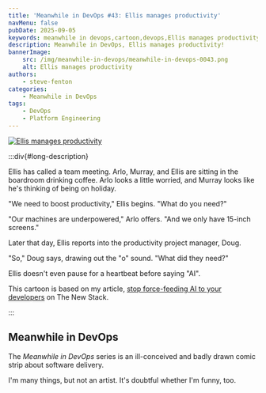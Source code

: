 ```yaml
---
title: 'Meanwhile in DevOps #43: Ellis manages productivity'
navMenu: false
pubDate: 2025-09-05
keywords: meanwhile in devops,cartoon,devops,Ellis manages productivity
description: Meanwhile in DevOps, Ellis manages productivity!
bannerImage:
    src: /img/meanwhile-in-devops/meanwhile-in-devops-0043.png
    alt: Ellis manages productivity
authors:
    - steve-fenton
categories:
    - Meanwhile in DevOps
tags:
    - DevOps
    - Platform Engineering
---
```


<a href="#long-description">
<img src="/img/meanwhile-in-devops/meanwhile-in-devops-0043.png" alt="Ellis manages productivity" />
</a>

:::div{#long-description}

Ellis has called a team meeting. Arlo, Murray, and Ellis are sitting in the boardroom drinking coffee. Arlo looks a little worried, and Murray looks like he's thinking of being on holiday.

"We need to boost productivity," Ellis begins. "What do you need?"

"Our machines are underpowered," Arlo offers. "And we only have 15-inch screens."

Later that day, Ellis reports into the productivity project manager, Doug.

"So," Doug says, drawing out the "o" sound. "What did they need?"

Ellis doesn't even pause for a heartbeat before saying "AI".

This cartoon is based on my article, [stop force-feeding AI to your developers](https://thenewstack.io/stop-force-feeding-ai-to-your-developers/) on The New Stack.

:::

## Meanwhile in DevOps

The *Meanwhile in DevOps* series is an ill-conceived and badly drawn comic strip about software delivery.

I'm many things, but not an artist. It's doubtful whether I'm funny, too.
